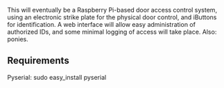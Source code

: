 This will eventually be a Raspberry Pi-based door access control system, using an electronic strike plate for the physical door control, and iButtons for identification. A web interface will allow easy administration of authorized IDs, and some minimal logging of access will take place. Also: ponies.

## Requirements ##
Pyserial:
sudo easy_install pyserial
